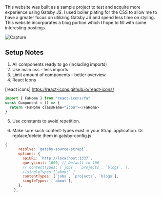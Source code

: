 This website was built as a sample project to test and acquire more experience using Gatsby JS. I used boiler plating for the CSS to allow me to have a greater focus on utilizing Gatsby JS and spend less time on styling. This website incorporates a blog portion which I hope to fill with some interesting postings.


![Capture](https://user-images.githubusercontent.com/51753527/203808945-f311f5f4-507f-47b7-ad9d-ee99a582e61a.PNG)

## Setup Notes

1. All components ready to go (including imports)
2. Use main.css - less imports
3. Limit amount of components - better overview
4. React Icons

[react icons] https://react-icons.github.io/react-icons/

```javascript
import { FaHome } from "react-icons/fa"
const Component = () => {
  return <FaHome className="icon"></FaHome>
}
```

5. Use constants to avoid repetition.

6. Make sure such content-types exist in your Strapi application. Or replace/delete them in gatsby-config.js

```javascript
{
      resolve: `gatsby-source-strapi`,
      options: {
        apiURL: `http://localhost:1337`,
        queryLimit: 1000, // Default to 100
        // contentTypes: [`jobs`, `projects`, `blogs`, ],
        //singleTypes:[`about` ]
        contentTypes: [`jobs`, `projects`, `blogs`],
        singleTypes: [`about`],
      },
    },
```

